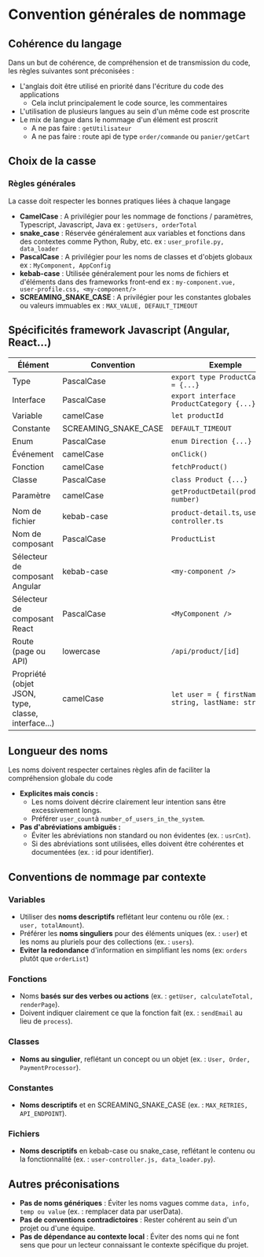 # Convention générales de nommage
## Cohérence du langage

Dans un but de cohérence, de compréhension et de transmission du code, les règles suivantes sont préconisées :

* L'anglais doit être utilisé en priorité dans l'écriture du code des applications
  - Cela inclut principalement le code source, les commentaires
* L'utilisation de plusieurs langues au sein d'un même code est proscrite
* Le mix de langue dans le nommage d'un élément est proscrit
  - A ne pas faire : ````getUtilisateur````
  - A ne pas faire : route api de type ````order/commande```` ou ````panier/getCart````

## Choix de la casse
### Règles générales

La casse doit respecter les bonnes pratiques liées à chaque langage

* **CamelCase** : A privilégier pour les nommage de fonctions / paramètres, Typescript, Javascript, Java
ex : ````getUsers, orderTotal````
* **snake_case** : Réservée généralement aux variables et fonctions dans des contextes comme Python, Ruby, etc.
ex : ````user_profile.py, data_loader````
* **PascalCase** : A privilégier pour les noms de classes et d'objets globaux
ex : ````MyComponent, AppConfig````
* **kebab-case** : Utilisée généralement pour les noms de fichiers et d'éléments dans des frameworks front-end
ex : ````my-component.vue, user-profile.css, <my-component/>````
* **SCREAMING_SNAKE_CASE** : A privilégier pour les constantes globales ou valeurs immuables
ex : ````MAX_VALUE, DEFAULT_TIMEOUT````

## Spécificités framework Javascript (Angular, React...)

| Élément                     | Convention         | Exemple                                      |
|-----------------------------|--------------------|----------------------------------------------|
| Type                        | PascalCase         | `export type ProductCategory = {...}`        |
| Interface                   | PascalCase         | `export interface ProductCategory {...}`     |
| Variable                    | camelCase          | `let productId`                              |
| Constante                   | SCREAMING_SNAKE_CASE | `DEFAULT_TIMEOUT`                           |
| Enum                        | PascalCase         | `enum Direction {...}`                       |
| Événement                   | camelCase          | `onClick()`                                  |
| Fonction                    | camelCase          | `fetchProduct()`                             |
| Classe                      | PascalCase         | `class Product {...}`                        |
| Paramètre                   | camelCase          | `getProductDetail(productId: number)`        |
| Nom de fichier              | kebab-case         | `product-detail.ts`, `user-controller.ts`    |
| Nom de composant            | PascalCase         | `ProductList`                                |
| Sélecteur de composant Angular | kebab-case      | `<my-component />`                           |
| Sélecteur de composant React | PascalCase         | `<MyComponent />`                            |
| Route (page ou API)         | lowercase          | `/api/product/[id]`                          |
| Propriété (objet JSON, type, classe, interface...) | camelCase | `let user = { firstName: string, lastName: string }` |


## Longueur des noms

Les noms doivent respecter certaines règles afin de faciliter la compréhension globale du code

* **Explicites mais concis :**
  - Les noms doivent décrire clairement leur intention sans être excessivement longs.
  - Préférer ````user_count````à ````number_of_users_in_the_system````.
* **Pas d'abréviations ambiguës :**
  - Éviter les abréviations non standard ou non évidentes (ex. : ````usrCnt````).
  - Si des abréviations sont utilisées, elles doivent être cohérentes et documentées (ex. : id pour identifier).

## Conventions de nommage par contexte
### Variables
* Utiliser des **noms descriptifs** reflétant leur contenu ou rôle (ex. : ````user, totalAmount````).
* Préférer les **noms singuliers** pour des éléments uniques (ex. : ````user````) et les noms au pluriels pour des collections (ex. : ````users````).
* **Eviter la redondance** d'information en simplifiant les noms (ex: ````orders```` plutôt que ````orderList````)
### Fonctions
* Noms **basés sur des verbes ou actions** (ex. : ````getUser, calculateTotal, renderPage````).
* Doivent indiquer clairement ce que la fonction fait (ex. : ````sendEmail```` au lieu de ````process````).
### Classes
* **Noms au singulier**, reflétant un concept ou un objet (ex. : ````User, Order, PaymentProcessor````).
### Constantes
* **Noms descriptifs** et en SCREAMING_SNAKE_CASE (ex. : ````MAX_RETRIES, API_ENDPOINT````).
### Fichiers
* **Noms descriptifs** en kebab-case ou snake_case, reflétant le contenu ou la fonctionnalité (ex. : ````user-controller.js, data_loader.py````).

## Autres préconisations
* **Pas de noms génériques** : Éviter les noms vagues comme ````data, info, temp ou value```` (ex. : remplacer data par userData).
* **Pas de conventions contradictoires** : Rester cohérent au sein d'un projet ou d'une équipe.
* **Pas de dépendance au contexte local** : Éviter des noms qui ne font sens que pour un lecteur connaissant le contexte spécifique du projet.

